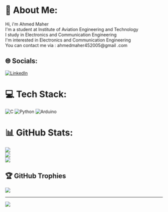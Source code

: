 # 💫 About Me:
Hi, i'm Ahmed Maher<br>I'm a student at Institute of Aviation Engineering and Technology<br>I study in Electronics and Communication Engineering<br>I'm interested in Electronics and Communication Engineering<br>You can contact me via : ahmedmaher452005@gmail .com


## 🌐 Socials:
[![LinkedIn](https://img.shields.io/badge/LinkedIn-%230077B5.svg?logo=linkedin&logoColor=white)](https://linkedin.com/in/https://www.linkedin.com/public-profile/settings?trk=d_flagship3_profile_self_view_public_profile&lipi=urn%3Ali%3Apage%3Ad_flagship3_profile_view_base%3B0zw5hlzrSxCNFyUVqUbrZw%3D%3D) 

# 💻 Tech Stack:
![C](https://img.shields.io/badge/c-%2300599C.svg?style=plastic&logo=c&logoColor=white) ![Python](https://img.shields.io/badge/python-3670A0?style=plastic&logo=python&logoColor=ffdd54) ![Arduino](https://img.shields.io/badge/-Arduino-00979D?style=plastic&logo=Arduino&logoColor=white)
# 📊 GitHub Stats:
![](https://github-readme-stats.vercel.app/api?username=ahmedmaher2005&theme=dark&hide_border=false&include_all_commits=false&count_private=false)<br/>
![](https://nirzak-streak-stats.vercel.app/?user=ahmedmaher2005&theme=dark&hide_border=false)<br/>
![](https://github-readme-stats.vercel.app/api/top-langs/?username=ahmedmaher2005&theme=dark&hide_border=false&include_all_commits=false&count_private=false&layout=compact)

## 🏆 GitHub Trophies
![](https://github-profile-trophy.vercel.app/?username=ahmedmaher2005&theme=radical&no-frame=false&no-bg=true&margin-w=4)

---
[![](https://visitcount.itsvg.in/api?id=ahmedmaher2005&icon=0&color=0)](https://visitcount.itsvg.in)

<!-- Proudly created with GPRM ( https://gprm.itsvg.in ) -->
